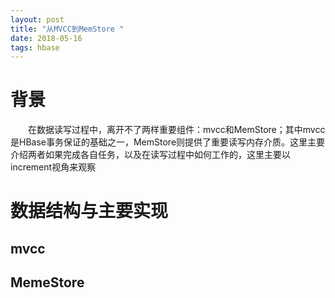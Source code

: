 ```yaml
---
layout: post
title: "从MVCC到MemStore "
date: 2018-05-16
tags: hbase
---
```


# 背景
&emsp;&emsp;在数据读写过程中，离开不了两样重要组件：mvcc和MemStore；其中mvcc是HBase事务保证的基础之一，MemStore则提供了重要读写内存介质。这里主要介绍两者如果完成各自任务，以及在读写过程中如何工作的，这里主要以increment视角来观察

# 数据结构与主要实现
## mvcc
## MemeStore
